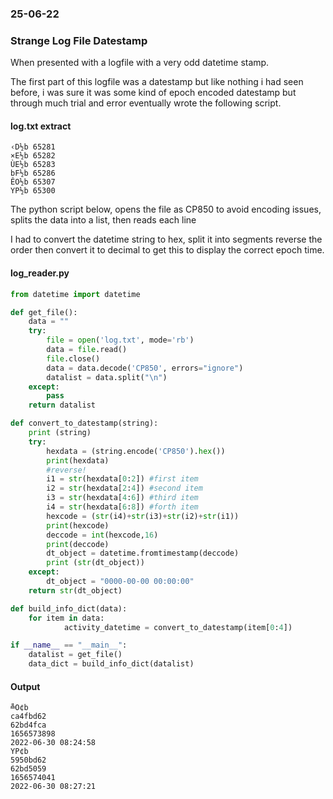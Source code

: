 ### 25-06-22
### Strange Log File Datestamp

When presented with a logfile with a very odd datetime stamp.

The first part of this logfile was a datestamp but like nothing i had seen before, i was sure it was some kind of epoch encoded datestamp but through much trial and error eventually wrote the following script.

#### log.txt extract

```text
‹D½b 65281
×E½b 65282
ÙE½b 65283
bF½b 65286
ÊO½b 65307
YP½b 65300
```
The python script below, opens the file as CP850 to avoid encoding issues, splits the data into a list, then reads each line

I had to convert the datetime string to hex, split it into segments reverse the order then convert it to decimal to get this to display the correct epoch time.

#### log_reader.py

```python
from datetime import datetime

def get_file():
	data = ""
	try:
		file = open('log.txt', mode='rb')	
		data = file.read()
		file.close()
		data = data.decode('CP850', errors="ignore")
		datalist = data.split("\n")
	except:
		pass
	return datalist

def convert_to_datestamp(string):
	print (string)
	try:
		hexdata = (string.encode('CP850').hex())	
		print(hexdata)
		#reverse!
		i1 = str(hexdata[0:2]) #first item
		i2 = str(hexdata[2:4]) #second item	
		i3 = str(hexdata[4:6]) #third item
		i4 = str(hexdata[6:8]) #forth item
		hexcode = (str(i4)+str(i3)+str(i2)+str(i1))
		print(hexcode)
		deccode = int(hexcode,16)
		print(deccode)
		dt_object = datetime.fromtimestamp(deccode)
		print (str(dt_object))
	except:
		dt_object = "0000-00-00 00:00:00"
	return str(dt_object)

def build_info_dict(data):
	for item in data:
			activity_datetime = convert_to_datestamp(item[0:4])

if __name__ == "__main__":
	datalist = get_file()
	data_dict = build_info_dict(datalist)
```

#### Output

```text
╩O¢b
ca4fbd62
62bd4fca
1656573898
2022-06-30 08:24:58
YP¢b
5950bd62
62bd5059
1656574041
2022-06-30 08:27:21
```

